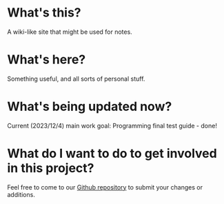 # What's this?
A wiki-like site that might be used for notes.

# What's here?
Something useful, and all sorts of personal stuff.

# What's being updated now?
Current (2023/12/4) main work goal: Programming final test guide - done!

# What do I want to do to get involved in this project?
Feel free to come to our [Github repository](https://github.com/JustAlkaid/JustAlkaid.github.io) to submit your changes or additions.